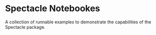 # Spectacle Notebookes

A collection of runnable examples to demonstrate the capabilities of the Spectacle package.
